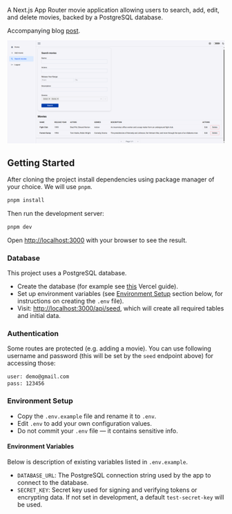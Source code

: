 A Next.js App Router movie application allowing users to search, add, edit, and delete movies, backed by a PostgreSQL database.

Accompanying blog [post](https://www.gmoniava.com/blog/full-stack-movie-app).

![Screenshot](src/images/screenshot.png)

## Getting Started

After cloning the project install dependencies using package manager of your choice. We will use `pnpm`.

```bash
pnpm install
```
Then run the development server:

```bash
pnpm dev
```

Open [http://localhost:3000](http://localhost:3000) with your browser to see the result.

### Database
This project uses a PostgreSQL database.
- Create the database (for example see [this](https://nextjs.org/learn/dashboard-app/setting-up-your-database#create-a-postgres-database) Vercel guide).
- Set up environment variables (see [Environment Setup](#environment-setup) section below, for instructions on creating the `.env` file).
- Visit: [http://localhost:3000/api/seed](http://localhost:3000/api/seed), which will create all required tables and initial data.
 
### Authentication

Some routes are protected (e.g. adding a movie). You can use following username and password (this will be set by the `seed` endpoint above) for accessing those:
```
user: demo@gmail.com
pass: 123456
```

### Environment Setup

- Copy the `.env.example` file and rename it to `.env`.
- Edit `.env` to add your own configuration values.
- Do not commit your `.env` file — it contains sensitive info.

#### Environment Variables

Below is description of existing variables listed in `.env.example`.

- `DATABASE_URL`: The PostgreSQL connection string used by the app to connect to the database.
- `SECRET_KEY`: Secret key used for signing and verifying tokens or encrypting data. If not set in development, a default `test-secret-key` will be used.


